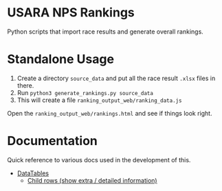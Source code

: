 # USARA NPS Rankings

Python scripts that import race results and generate overall rankings.

# Standalone Usage

1. Create a directory `source_data` and put all the race result `.xlsx` files in there.
2. Run `python3 generate_rankings.py source_data`
3. This will create a file `ranking_output_web/ranking_data.js`

Open the `ranking_output_web/rankings.html` and see if things look right.

# Documentation

Quick reference to various docs used in the development of this.

- [DataTables](https://datatables.net)
  - [Child rows (show extra / detailed information)](https://datatables.net/examples/api/row_details.html)

